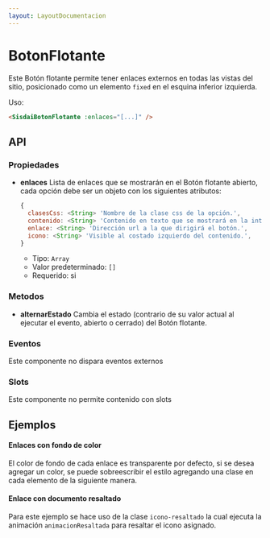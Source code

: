 ```yaml
---
layout: LayoutDocumentacion
---
```


# BotonFlotante

Este Botón flotante permite tener enlaces externos en todas las vistas del sitio, posicionado como un elemento `fixed` en el esquina inferior izquierda.

Uso:

```html
<SisdaiBotonFlotante :enlaces="[...]" />
```

<section id="api">

## API

### Propiedades

- **enlaces**
  Lista de enlaces que se mostrarán en el Botón flotante abierto, cada opción debe ser un objeto con los siguientes atributos:

  ```js
  {
    clasesCss: <String> 'Nombre de la clase css de la opción.',
    contenido: <String> 'Contenido en texto que se mostrará en la interfaz.',
    enlace: <String> 'Dirección url a la que dirigirá el botón.',
    icono: <String> 'Visible al costado izquierdo del contenido.',
  }
  ```

  - Tipo: `Array`
  - Valor predeterminado: `[]`
  - Requerido: si

### Metodos

- **alternarEstado**
  Cambia el estado (contrario de su valor actual al ejecutar el evento, abierto o cerrado) del Botón flotante.

### Eventos

Este componente no dispara eventos externos

### Slots

Este componente no permite contenido con slots

</section>

<section id="ejemplos">

## Ejemplos

#### Enlaces con fondo de color

El color de fondo de cada enlace es transparente por defecto, si se desea agregar un color, se puede sobreescribir el estilo agregando una clase en cada elemento de la siguiente manera.

<utils-ejemplo-doc ruta="boton-flotante/basico.vue"/>

#### Enlace con documento resaltado

Para este ejemplo se hace uso de la clase `icono-resaltado` la cual ejecuta la animación `animacionResaltada` para resaltar el icono asignado.

<utils-ejemplo-doc ruta="boton-flotante/decreto.vue"/>

</section>
